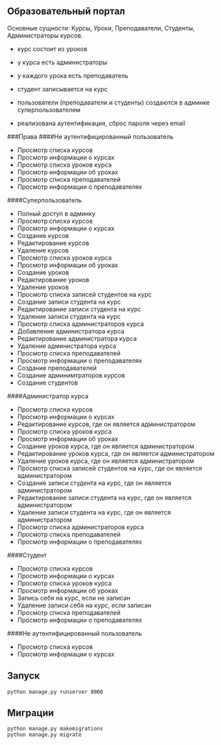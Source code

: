 ## Образовательный портал
Основные сущности: Курсы, Уроки, Преподаватели, Студенты, Администраторы курсов.

- курс состоит из уроков
- у курса есть администраторы
- у каждого урока есть преподаватель
- студент записывается на курс
- пользователи (преподаватели и студенты) создаются в админке суперпользователем

- реализована аутентификация, сброс пароля через email

###Права
####Не аутентифицированный пользователь
- Просмотр списка курсов
- Просмотр информации о курсах
- Просмотр списка уроков курса
- Просмотр информации об уроках
- Просмотр списка преподавателей
- Просмотр информации о преподавателях

####Суперпользователь
- Полный доступ в админку
- Просмотр списка курсов
- Просмотр информации о курсах
- Создание курсов
- Редактирование курсов
- Удаление курсов
- Просмотр списка уроков курса
- Просмотр информации об уроках
- Создание уроков
- Редактирование уроков
- Удаление уроков
- Просмотр списка записей студентов на курс
- Создание записи студента на курс
- Редактирование записи студента на курс
- Удаление записи студента на курс
- Просмотр списка администраторов курса
- Добавление администратора курса
- Редактирование администратора курса
- Удаление администратора курса
- Просмотр списка преподавателей
- Просмотр информации о преподавателях
- Создание преподавателей
- Создание админимтраторов курсов
- Создание студентов

####Администратор курса
- Просмотр списка курсов
- Просмотр информации о курсах
- Редактирование курсов, где он является администратором
- Просмотр списка уроков курса
- Просмотр информации об уроках
- Создание уроков курса, где он является администратором
- Редактирование уроков курса, где он является администратором
- Удаление уроков курса, где он является администратором
- Просмотр списка записей студентов на курс, где он является администратором
- Создание записи студента на курс, где он является администратором
- Редактирование записи студента на курс, где он является администратором
- Удаление записи студента на курс, где он является администратором
- Просмотр списка администраторов курса
- Просмотр списка преподавателей
- Просмотр информации о преподавателях

####Студент
- Просмотр списка курсов
- Просмотр информации о курсах
- Просмотр списка уроков курса
- Просмотр информации об уроках
- Запись себя на курс, если не записан
- Удаление записи себя на курс, если записан
- Просмотр списка преподавателей
- Просмотр информации о преподавателях

####Не аутентифицированный пользователь
- Просмотр списка курсов
- Просмотр информации о курсах


## Запуск
~~~
python manage.py runserver 8000
~~~

## Миграции
~~~
python manage.py makemigrations
python manage.py migrate
~~~
